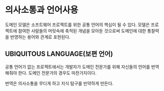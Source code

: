 # 의사소통과 언어사용

도메인 모델은 소프트웨어 프로젝트를 위한 공통 언어의 핵심이 될 수 있다. 모델은 프로젝트에 참여한 사람들의 머릿속에 축적된 개념을 모아둔 것으로써 도메인에 대한 통찰력을 반영하는
용어와 관계로 포현된다.

## UBIQUITOUS LANGUAGE(보편 언어)

공통 언어가 없는 프로젝트에서는 개발자가 도메인 전문가를 위해 자신들의 언어를 번역해줘야 한다. 도메인 전문가의 경우도 마찬가지이다.

번역은 의사소통을 무디게 하고 지식 탐구를 빈약하게 만든다.
